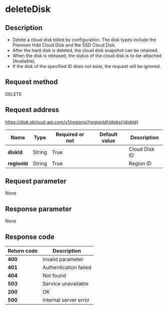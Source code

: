 # deleteDisk


## Description
-   Delete a cloud disk billed by configuration. The disk types include the Premium Hdd Cloud Disk and the SSD Cloud Disk.
-   After the hard disk is deleted, the cloud disk snapshot can be retained.
-   When the disk is released, the status of the cloud disk is to-be-attached (Available).
-   If the disk of the specified ID does not exist, the request will be ignored.


## Request method
DELETE

## Request address
https://disk.jdcloud-api.com/v1/regions/{regionId}/disks/{diskId}

|Name|Type|Required or not|Default value|Description|
|---|---|---|---|---|
|**diskId**|String|True| |Cloud Disk ID|
|**regionId**|String|True| |Region ID|

## Request parameter
None


## Response parameter
None



## Response code
|Return code|Description|
|---|---|
|**400**|Invalid parameter|
|**401**|Authentication failed|
|**404**|Not found|
|**503**|Service unavailable|
|**200**|OK|
|**500**|Internal server error|

